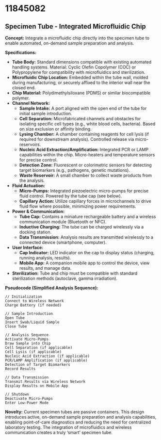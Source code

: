 # 11845082

## Specimen Tube - Integrated Microfluidic Chip

**Concept:** Integrate a microfluidic chip directly into the specimen tube to enable automated, on-demand sample preparation and analysis.

**Specifications:**

*   **Tube Body:** Standard dimensions compatible with existing automated handling systems. Material: Cyclic Olefin Copolymer (COC) or Polypropylene for compatibility with microfluidics and sterilization.
*   **Microfluidic Chip Location:**  Embedded within the tube wall, molded during manufacturing, or securely affixed to the interior wall near the closed end.  
*   **Chip Material:** Polydimethylsiloxane (PDMS) or similar biocompatible polymer.
*   **Channel Network:**
    *   **Sample Intake:** A port aligned with the open end of the tube for initial sample introduction.
    *   **Cell Separation:** Microfabricated channels and obstacles for isolating specific cell types (e.g., white blood cells, bacteria). Based on size exclusion or affinity binding.
    *   **Lysing Chamber:** A chamber containing reagents for cell lysis (if required for downstream analysis). Controlled release via micro-reservoirs.
    *   **Nucleic Acid Extraction/Amplification:** Integrated PCR or LAMP capabilities within the chip. Micro-heaters and temperature sensors for precise control.
    *   **Detection Zone:**  Fluorescent or colorimetric sensors for detecting target biomarkers (e.g., pathogens, genetic mutations).
    *   **Waste Reservoir:**  A small chamber to collect waste products from the analysis.
*   **Fluid Actuation:**
    *   **Micro-Pumps:** Integrated piezoelectric micro-pumps for precise fluid control. Powered by the tube cap (see below).
    *   **Capillary Action:** Utilize capillary forces in microchannels to drive fluid flow where possible, minimizing power requirements.
*   **Power & Communication:**
    *   **Tube Cap:** Contains a miniature rechargeable battery and a wireless communication module (Bluetooth or NFC).
    *   **Inductive Charging:**  The tube can be charged wirelessly via a docking station.
    *   **Data Transmission:**  Analysis results are transmitted wirelessly to a connected device (smartphone, computer).
*   **User Interface:**
    *   **Cap Indicator:** LED indicator on the cap to display status (charging, running analysis, results).
    *   **Mobile App:** A companion mobile app to control the device, view results, and manage data.
*   **Sterilization:** Tube and chip must be compatible with standard sterilization methods (autoclave, gamma irradiation).

**Pseudocode (Simplified Analysis Sequence):**

```
// Initialization
Connect to Wireless Network
Charge Battery (if needed)

// Sample Introduction
Open Tube
Insert Swab/Liquid Sample
Close Tube

// Analysis Sequence
Activate Micro-Pumps
Draw Sample into Chip
Cell Separation (if applicable)
Cell Lysis (if applicable)
Nucleic Acid Extraction (if applicable)
PCR/LAMP Amplification (if applicable)
Detection of Target Biomarkers
Record Results

// Data Transmission
Transmit Results via Wireless Network
Display Results on Mobile App

// Shutdown
Deactivate Micro-Pumps
Enter Low-Power Mode
```

**Novelty:** Current specimen tubes are passive containers. This design introduces active, on-demand sample preparation and analysis capabilities, enabling point-of-care diagnostics and reducing the need for centralized laboratory testing. The integration of microfluidics and wireless communication creates a truly ‘smart’ specimen tube.